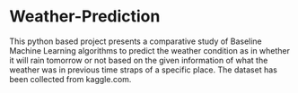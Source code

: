 # Weather-Prediction
This python based project presents a comparative study of Baseline Machine Learning algorithms to predict the weather condition as in whether it will rain tomorrow or not based on the given information of what the weather was in previous time straps of a specific place. The dataset has been collected from kaggle.com.
